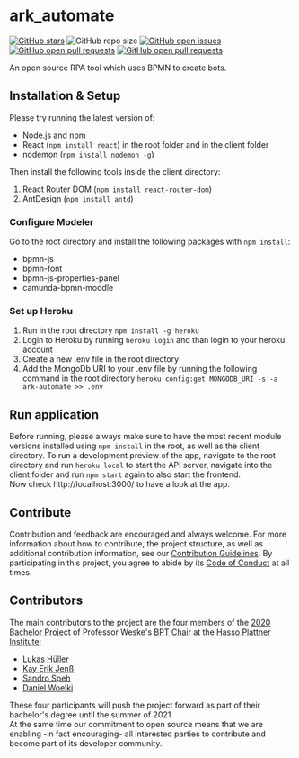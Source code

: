 # ark_automate

[![GitHub stars](https://img.shields.io/github/stars/bptlab/ark_automate)](https://github.com/bptlab/ark_automate)
![GitHub repo size](https://img.shields.io/github/repo-size/bptlab/ark_automate)
[![GitHub open issues](https://img.shields.io/github/issues/bptlab/ark_automate)](https://github.com/bptlab/ark_automate/issues)
[![GitHub open pull requests](https://img.shields.io/github/issues-closed/bptlab/ark_automate)](https://github.com/bptlab/ark_automate/issues)
[![GitHub open pull requests](https://img.shields.io/github/issues-pr/bptlab/ark_automate)](https://github.com/bptlab/ark_automate/issues)

<!-- [![heroku](heroku-badge.herokuapp.com/?app=ark-automate)](ark-automate.herokuapp.com) -->

An open source RPA tool which uses BPMN to create bots.

## Installation & Setup

Please try running the latest version of:

- Node.js and npm
- React (`npm install react`) in the root folder and in the client folder
- nodemon (`npm install nodemon -g`)

Then install the following tools inside the client directory:

1. React Router DOM (`npm install react-router-dom`)
2. AntDesign (`npm install antd`)

### Configure Modeler

Go to the root directory and install the following packages with `npm install`:

- bpmn-js
- bpmn-font
- bpmn-js-properties-panel
- camunda-bpmn-moddle

### Set up Heroku

1. Run in the root directory `npm install -g heroku`
2. Login to Heroku by running `heroku login` and than login to your heroku account
3. Create a new .env file in the root directory
4. Add the MongoDb URI to your .env file by running the following command in the root directory `heroku config:get MONGODB_URI -s -a ark-automate >> .env`

## Run application

Before running, please always make sure to have the most recent module versions installed using `npm install` in the root, as well as the client directory.
To run a development preview of the app, navigate to the root directory and run `heroku local` to start the API server, navigate into the client folder and run `npm start` again to also start the frontend.  
Now check http://localhost:3000/ to have a look at the app.

## Contribute
Contribution and feedback are encouraged and always welcome. For more information about how to contribute, the project structure, as well as additional contribution information, see our [Contribution Guidelines](.github/CONTRIBUTING.md). By participating in this project, you agree to abide by its [Code of Conduct](.github/CODE_OF_CONDUCT.md) at all times.

## Contributors
The main contributors to the project are the four members of the [2020 Bachelor Project](https://hpi.de/fileadmin/user_upload/hpi/dokumente/studiendokumente/bachelor/bachelorprojekte/2020_21/FG_Weske_RPA_meets_BPM.pdf) of Professor Weske's [BPT Chair](https://bpt.hpi.uni-potsdam.de) at the [Hasso Plattner Institute](https://hpi.de):
* [Lukas Hüller](https://github.com/lukashueller)
* [Kay Erik Jenß](https://github.com/kej-jay)
* [Sandro Speh](https://github.com/SanJSp)
* [Daniel Woelki](https://github.com/WolfgangDaniel)

These four participants will push the project forward as part of their bachelor's degree until the summer of 2021.  
At the same time our commitment to open source means that we are enabling -in fact encouraging- all interested parties to contribute and become part of its developer community.



